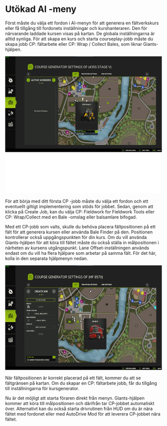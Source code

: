 # Utökad AI -meny


Först måste du välja ett fordon i AI-menyn för att generera en fältverkskurs eller få tillgång till fordonets inställningar och kurshanteraren.
Den för närvarande laddade kursen visas på kartan.
De globala inställningarna är alltid synliga.
För att skapa en kurs och starta courseplay-jobb måste du skapa jobb CP: fältarbete eller CP: Wrap / Collect Bales, som liknar Giants-hjälpen.


![Image](/translation_data/startjobmenuhelp_0_0_1024_895.png)


För att börja med ditt första CP -jobb måste du välja ett fordon och ett eventuellt giltigt implementering som stöds för jobbet.
Sedan, genom att klicka på Create Job, kan du välja CP: Fieldwork for Fieldwork Tools eller CP: Wrap/Collect
med en Bale -omslag eller balsamlare bifogad.



Med ett CP-jobb som valts, skulle du behöva placera fältpositionen på ett fält för att generera kursen eller använda Bale Finder på den.
Positionen kontrollerar också uppgångspunkten för din kurs.
Om du vill använda Giants-hjälpen för att köra till fältet måste du också ställa in målpositionen i närheten av kursens utgångspunkt.
Lane Offset-inställningen används endast om du vill ha flera hjälpare som arbetar på samma fält. För det här, kolla in den separata hjälpmenyn nedan.


![Image](/translation_data/readyjobmenuhelp_0_0_765_510.png)


När fältpositionen är korrekt placerad på ett fält, kommer du att se fältgränsen på kartan.
Om du skapar en CP: fältarbete jobb, får du tillgång till inställningarna för kursgenerator.



Nu är det möjligt att starta föraren direkt från menyn. Giants-hjälpen kommer att köra till målpositionen och därifrån tar CP-jobbet automatiskt över.
Alternativt kan du också starta drivrutinen från HUD om du är nära fältet med fordonet eller med AutoDrive Mod för att leverera CP-jobbet nära fältet.


